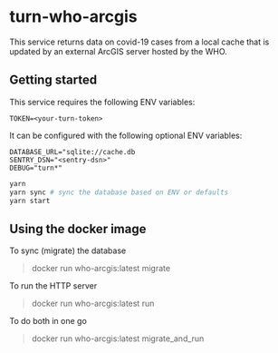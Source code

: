 # turn-who-arcgis

This service returns data on covid-19 cases from a local cache that is updated by an external ArcGIS server hosted by the WHO.

## Getting started

This service requires the following ENV variables:

>

    TOKEN=<your-turn-token>

It can be configured with the following optional ENV variables:

>

    DATABASE_URL="sqlite://cache.db
    SENTRY_DSN="<sentry-dsn>"
    DEBUG="turn*"

```bash
yarn
yarn sync # sync the database based on ENV or defaults
yarn start
```

## Using the docker image

To sync (migrate) the database

> docker run who-arcgis:latest migrate

To run the HTTP server

> docker run who-arcgis:latest run

To do both in one go

> docker run who-arcgis:latest migrate_and_run
